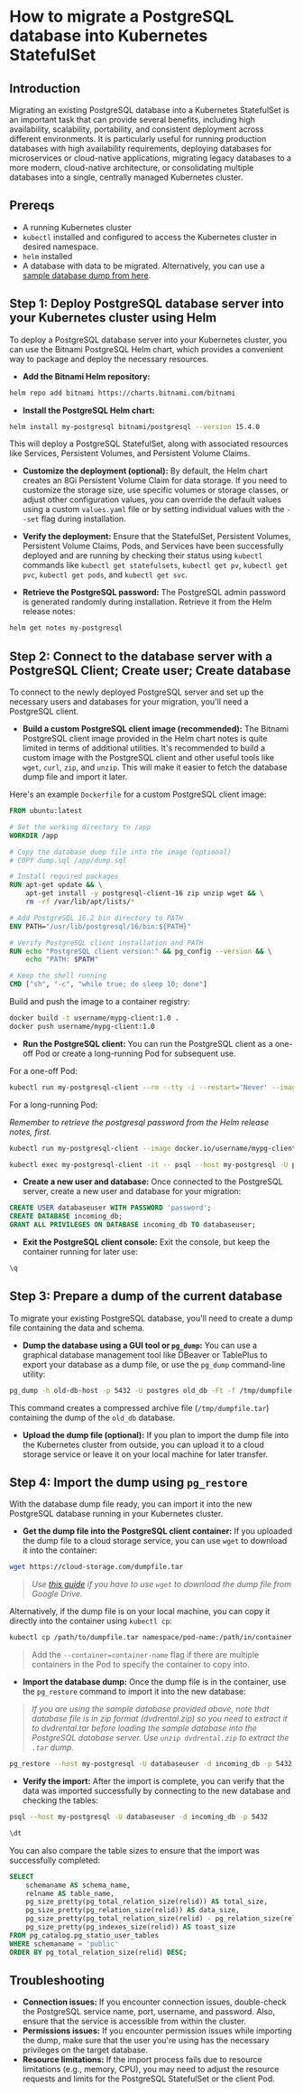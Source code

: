 # How to migrate a PostgreSQL database into Kubernetes StatefulSet

## Introduction

Migrating an existing PostgreSQL database into a Kubernetes StatefulSet is an important task that can provide several benefits, including high availability, scalability, portability, and consistent deployment across different environments. It is particularly useful for running production databases with high availability requirements, deploying databases for microservices or cloud-native applications, migrating legacy databases to a more modern, cloud-native architecture, or consolidating multiple databases into a single, centrally managed Kubernetes cluster.

## Prereqs

- A running Kubernetes cluster
- `kubectl` installed and configured to access the Kubernetes cluster in desired namespace.
- `helm` installed
- A database with data to be migrated. Alternatively, you can use a [sample database dump from here](https://www.postgresqltutorial.com/wp-content/uploads/2019/05/dvdrental.zip).

## Step 1: Deploy PostgreSQL database server into your Kubernetes cluster using Helm

To deploy a PostgreSQL database server into your Kubernetes cluster, you can use the Bitnami PostgreSQL Helm chart, which provides a convenient way to package and deploy the necessary resources.

- **Add the Bitnami Helm repository:**

```sh
helm repo add bitnami https://charts.bitnami.com/bitnami
```

- **Install the PostgreSQL Helm chart:**

```sh
helm install my-postgresql bitnami/postgresql --version 15.4.0
```

This will deploy a PostgreSQL StatefulSet, along with associated resources like Services, Persistent Volumes, and Persistent Volume Claims.

- **Customize the deployment (optional):**
By default, the Helm chart creates an 8Gi Persistent Volume Claim for data storage. If you need to customize the storage size, use specific volumes or storage classes, or adjust other configuration values, you can override the default values using a custom `values.yaml` file or by setting individual values with the `--set` flag during installation.

- **Verify the deployment:**
Ensure that the StatefulSet, Persistent Volumes, Persistent Volume Claims, Pods, and Services have been successfully deployed and are running by checking their status using `kubectl` commands like `kubectl get statefulsets`, `kubectl get pv`, `kubectl get pvc`, `kubectl get pods`, and `kubectl get svc`.

- **Retrieve the PostgreSQL password:**
The PostgreSQL admin password is generated randomly during installation. Retrieve it from the Helm release notes:

```sh
helm get notes my-postgresql
```

## Step 2: Connect to the database server with a PostgreSQL Client; Create user; Create database

To connect to the newly deployed PostgreSQL server and set up the necessary users and databases for your migration, you'll need a PostgreSQL client.

- **Build a custom PostgreSQL client image (recommended):**
The Bitnami PostgreSQL client image provided in the Helm chart notes is quite limited in terms of additional utilities. It's recommended to build a custom image with the PostgreSQL client and other useful tools like `wget`, `curl`, `zip`, and `unzip`. This will make it easier to fetch the database dump file and import it later.

Here's an example `Dockerfile` for a custom PostgreSQL client image:

```Dockerfile
FROM ubuntu:latest

# Set the working directory to /app
WORKDIR /app

# Copy the database dump file into the image (optional)
# COPY dump.sql /app/dump.sql

# Install required packages
RUN apt-get update && \
    apt-get install -y postgresql-client-16 zip unzip wget && \
    rm -rf /var/lib/apt/lists/*

# Add PostgreSQL 16.2 bin directory to PATH
ENV PATH="/usr/lib/postgresql/16/bin:${PATH}"

# Verify PostgreSQL client installation and PATH
RUN echo "PostgreSQL client version:" && pg_config --version && \
    echo "PATH: $PATH"

# Keep the shell running
CMD ["sh", "-c", "while true; do sleep 10; done"]
```

Build and push the image to a container registry:

```sh
docker build -t username/mypg-client:1.0 .
docker push username/mypg-client:1.0
```

- **Run the PostgreSQL client:**
You can run the PostgreSQL client as a one-off Pod or create a long-running Pod for subsequent use.

For a one-off Pod:

```sh
kubectl run my-postgresql-client --rm --tty -i --restart='Never' --image docker.io/username/mypg-client:1.0 --env="PGPASSWORD=$POSTGRES_PASSWORD" --command -- psql --host my-postgresql -U postgres -d postgres -p 5432
```

For a long-running Pod:

*Remember to retrieve the postgresql password from the Helm release notes, first.*

```sh
kubectl run my-postgresql-client --image docker.io/username/mypg-client:1.0 --env="PGPASSWORD=$POSTGRES_PASSWORD"

kubectl exec my-postgresql-client -it -- psql --host my-postgresql -U postgres -d postgres -p 5432
```

- **Create a new user and database:**
Once connected to the PostgreSQL server, create a new user and database for your migration:

```sql
CREATE USER databaseuser WITH PASSWORD 'password';
CREATE DATABASE incoming_db;
GRANT ALL PRIVILEGES ON DATABASE incoming_db TO databaseuser;
```

- **Exit the PostgreSQL client console:**
Exit the console, but keep the container running for later use:

```sh
\q
```

## Step 3: Prepare a dump of the current database

To migrate your existing PostgreSQL database, you'll need to create a dump file containing the data and schema.

- **Dump the database using a GUI tool or `pg_dump`:**
You can use a graphical database management tool like DBeaver or TablePlus to export your database as a dump file, or use the `pg_dump` command-line utility:

```sh
pg_dump -h old-db-host -p 5432 -U postgres old_db -Ft -f /tmp/dumpfile.tar
```

This command creates a compressed archive file (`/tmp/dumpfile.tar`) containing the dump of the `old_db` database.

- **Upload the dump file (optional):**
If you plan to import the dump file into the Kubernetes cluster from outside, you can upload it to a cloud storage service or leave it on your local machine for later transfer.

## Step 4: Import the dump using `pg_restore`

With the database dump file ready, you can import it into the new PostgreSQL database running in your Kubernetes cluster.

- **Get the dump file into the PostgreSQL client container:**
If you uploaded the dump file to a cloud storage service, you can use `wget` to download it into the container:

```sh
wget https://cloud-storage.com/dumpfile.tar
```

> *Use [this guide](https://chemicloud.com/blog/download-google-drive-files-using-wget) if you have to use `wget` to download the dump file from Google Drive.*

Alternatively, if the dump file is on your local machine, you can copy it directly into the container using `kubectl cp`:

```sh
kubectl cp /path/to/dumpfile.tar namespace/pod-name:/path/in/container
```

> Add the `--container=container-name` flag if there are multiple containers in the Pod to specify the container to copy into.

- **Import the database dump:**
Once the dump file is in the container, use the `pg_restore` command to import it into the new database:

> *If you are using the sample database provided above, note that database file is in zip format (dvdrental.zip) so you need to extract it to  dvdrental.tar before loading the sample database into the PostgreSQL database server. Use `unzip dvdrental.zip` to extract the `.tar` dump.*

```sh
pg_restore --host my-postgresql -U databaseuser -d incoming_db -p 5432 dumpfile.tar
```

- **Verify the import:**
After the import is complete, you can verify that the data was imported successfully by connecting to the new database and checking the tables:

```sh
psql --host my-postgresql -U databaseuser -d incoming_db -p 5432
```

```sql
\dt
```

You can also compare the table sizes to ensure that the import was successfully completed:

```sql
SELECT
    schemaname AS schema_name,
    relname AS table_name,
    pg_size_pretty(pg_total_relation_size(relid)) AS total_size,
    pg_size_pretty(pg_relation_size(relid)) AS data_size,
    pg_size_pretty(pg_total_relation_size(relid) - pg_relation_size(relid)) AS index_size,
    pg_size_pretty(pg_indexes_size(relid)) AS toast_size
FROM pg_catalog.pg_statio_user_tables
WHERE schemaname = 'public'
ORDER BY pg_total_relation_size(relid) DESC;
```

## Troubleshooting

- **Connection issues:** If you encounter connection issues, double-check the PostgreSQL service name, port, username, and password. Also, ensure that the service is accessible from within the cluster.
- **Permissions issues:** If you encounter permission issues while importing the dump, make sure that the user you're using has the necessary privileges on the target database.
- **Resource limitations:** If the import process fails due to resource limitations (e.g., memory, CPU), you may need to adjust the resource requests and limits for the PostgreSQL StatefulSet or the client Pod.
